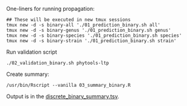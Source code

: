 
One-liners for running propagation:

```
## These will be executed in new tmux sessions
tmux new -d -s binary-all './01_prediction_binary.sh all'
tmux new -d -s binary-genus './01_prediction_binary.sh genus'
tmux new -d -s binary-species './01_prediction_binary.sh species'
tmux new -d -s binary-strain './01_prediction_binary.sh strain'
```

Run validation script

```
./02_validation_binary.sh phytools-ltp
```

Create summary:

```
/usr/bin/Rscript --vanilla 03_summary_binary.R 
```

Output is in the [discrete_binary_summary.tsv](./discrete_binary_summary.tsv).
